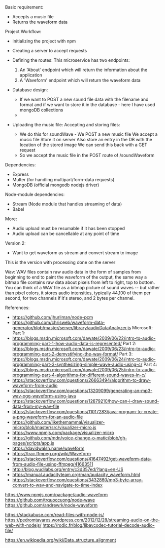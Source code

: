 Basic requirement:
- Accepts a music file
- Returns the waveform data

Project Workflow:
- Initializing the project with npm
- Creating a server to accept requests
- Defining the routes:
    This microservice has two endpoints:
    1) An 'About' endpoint which will return the information about the application
    2) A 'Waveform' endpoint which will return the waveform data
- Database design:
  - If we want to POST a new sound file data with the filename and format and if we want to store it in the database - here I have used mongoDB collections
  -


- Uploading the music file:
  Accepting and storing files:
  - We do this for soundWave - We POST a new music file
    We accept a music file
    Store it on server
    Also store an entry in the DB with the location of the stored image
  We can send this back with a GET request
  - So we accept the music file in the POST route of /soundWaveform



Dependencies:
- Express
- Multer (for handling multipart/form-data requests)
- MongoDB (official mongodb nodejs driver)

Node-module dependencies:
- Stream (Node module that handles streaming of data)
- Babel



More:
- Audio upload must be resumable if it has been stopped
- Audio upload can be cancellable at any point of time

Version 2:
- Want to get waveform as stream and convert stream to image

This is the version with processing done on the server

Wav: WAV files contain raw audio data in the form of samples from beginning to end to paint the waveform of the output, the same way a bitmap file contains raw data about pixels from left to right, top to bottom. You can think of a WAV file as a bitmap picture of sound waves -- but rather than pixel colors, it stores audio intensities, typically 44,100 of them per second, for two channels if it's stereo, and 2 bytes per channel.

References:
- https://github.com/jhurliman/node-pcm
- https://github.com/chrisweb/waveform-data-generator/blob/master/server/library/audioDataAnalyzer.js
Microsoft:
Part 1:
- https://blogs.msdn.microsoft.com/dawate/2009/06/22/intro-to-audio-programming-part-1-how-audio-data-is-represented/
Part 2: https://blogs.msdn.microsoft.com/dawate/2009/06/23/intro-to-audio-programming-part-2-demystifying-the-wav-format/
Part 3: https://blogs.msdn.microsoft.com/dawate/2009/06/24/intro-to-audio-programming-part-3-synthesizing-simple-wave-audio-using-c/
Part 4: https://blogs.msdn.microsoft.com/dawate/2009/06/25/intro-to-audio-programming-part-4-algorithms-for-different-sound-waves-in-c/
- https://stackoverflow.com/questions/26663494/algorithm-to-draw-waveform-from-audio
- https://stackoverflow.com/questions/13209099/generating-an-mp3-wav-ogg-waveform-using-java
- https://stackoverflow.com/questions/12879210/how-can-i-draw-sound-data-from-my-wav-file
- https://stackoverflow.com/questions/11017283/java-program-to-create-a-png-waveform-for-an-audio-file
- https://github.com/likethemammal/visualizer-micro/blob/master/src/visualizer-micro.js
- https://www.npmjs.com/package/visualizer-micro
- https://github.com/mdn/voice-change-o-matic/blob/gh-pages/scripts/app.js
- https://davidwalsh.name/waveform
- https://trac.ffmpeg.org/wiki/Waveform
- https://stackoverflow.com/questions/41647492/get-waveform-data-from-audio-file-using-ffmpeg/41663511
- http://blog.wudilabs.org/entry/c3d357ed/?lang=en-US
- https://manual.audacityteam.org/man/audacity_waveform.html
- https://stackoverflow.com/questions/3432860/mp3-byte-array-convert-to-wav-and-navigate-to-time-index

https://www.npmjs.com/package/audio-waveform
https://github.com/trquoccuong/node-wave
https://github.com/andrewrk/node-waveform

https://stackabuse.com/read-files-with-node-js/
https://pedromtavares.wordpress.com/2012/12/28/streaming-audio-on-the-web-with-nodejs/
https://rodic.fr/blog/libavcodec-tutorial-decode-audio-file/

https://en.wikipedia.org/wiki/Data_structure_alignment

